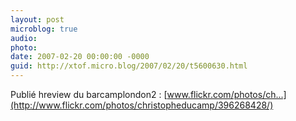 ```yaml
---
layout: post
microblog: true
audio: 
photo: 
date: 2007-02-20 00:00:00 -0000
guid: http://xtof.micro.blog/2007/02/20/t5600630.html
---
```

Publié hreview du barcamplondon2 : [www.flickr.com/photos/ch...](http://www.flickr.com/photos/christopheducamp/396268428/)
